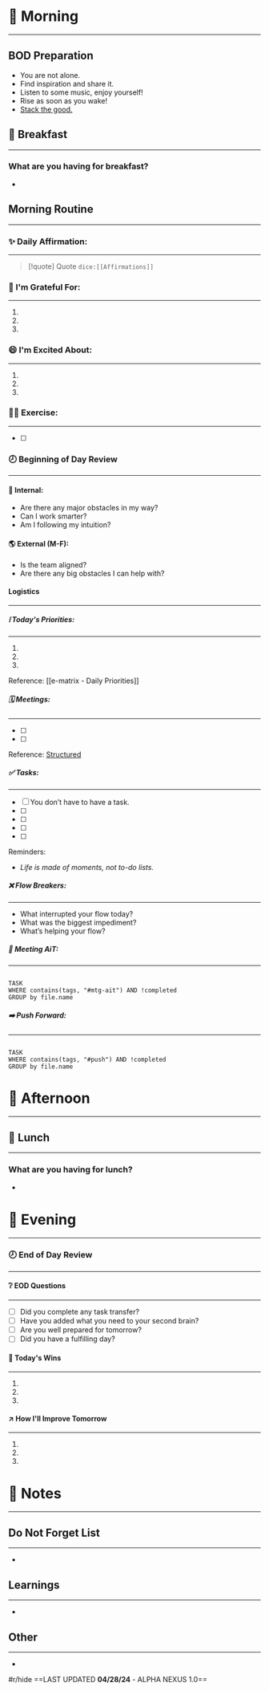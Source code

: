 # 🌅 Morning 
----------
## BOD Preparation

- You are not alone.
- Find inspiration and share it.
- Listen to some music, enjoy yourself!
- Rise as soon as you wake! 
- <u>Stack the good.</u>

## 🥞 Breakfast
---
### What are you having for breakfast?
- 

## Morning Routine
---

### ✨ Daily Affirmation:
----
> [!quote] Quote
> `dice:[[Affirmations]]`

### 🎉 I'm Grateful For:
----------
1. 
2. 
3. 

### 😄 I'm Excited About:
----------
1. 
2. 
3. 

### 🏃‍♂️ Exercise:
----------
- [ ] 

### 🕗 Beginning of Day Review
----

#### 👤 Internal:
- Are there any major obstacles in my way? 
- Can I work smarter? 
- Am I following my intuition?

#### 🌎 External (M-F):
- Is the team aligned?
- Are there any big obstacles I can help with?

#### Logistics
----------
##### ❕ Today's Priorities:
----------
1. 
2. 
3. 

Reference: [[e-matrix - Daily Priorities]]

##### 🗓️ Meetings:
---
- [ ] 
- [ ] 

Reference: [Structured](hook://file/fB8vDF7mL?p=Ly9BcHBsaWNhdGlvbnM=&n=Structured%2Eapp)

##### ✅ Tasks:
---
- [ ] You don’t have to have a task. 
- [ ] 
- [ ] 
- [ ] 
- [ ] 

Reminders: 
- *Life is made of moments, not to-do lists.*

##### ❌ Flow Breakers:
---
- What interrupted your flow today?
- What was the biggest impediment?
- What’s helping your flow?

##### 🧲 Meeting AiT:
---
```dataview

TASK 
WHERE contains(tags, "#mtg-ait") AND !completed
GROUP by file.name

```

##### ➡️ Push Forward:
---
```dataview

TASK 
WHERE contains(tags, "#push") AND !completed
GROUP by file.name

```

# 🔆 Afternoon
----------
## 🥪 Lunch
---
### What are you having for lunch?
- 

# 🌇 Evening 
----------
### 🕗 End of Day Review
----
#### ❔ EOD Questions
---
- [ ] Did you complete any task transfer?
- [ ] Have you added what you need to your second brain?
- [ ] Are you well prepared for tomorrow?
- [ ] Did you have a fulfilling day?

#### 🎊 Today's Wins
---
1. 
2. 
3. 

#### ↗️ How I'll Improve Tomorrow
---
1. 
2. 
3. 

# 📝 Notes
----
## Do Not Forget List
---
- 

## Learnings
---
- 

## Other
---
- 


#r/hide ==LAST UPDATED **04/28/24** - ALPHA NEXUS 1.0==







